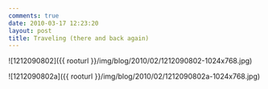 ```yaml
---
comments: true
date: 2010-03-17 12:23:20
layout: post
title: Traveling (there and back again)
---
```


![1212090802]({{ rooturl }}/img/blog/2010/02/1212090802-1024x768.jpg)

![1212090802a]({{ rooturl }}/img/blog/2010/02/1212090802a-1024x768.jpg)
